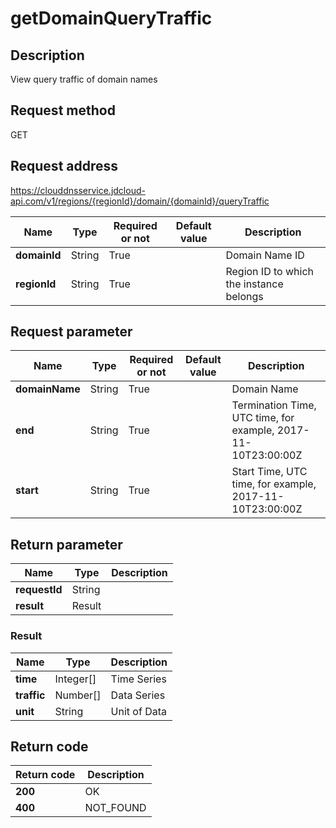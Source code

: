 # getDomainQueryTraffic


## Description
View query traffic of domain names

## Request method
GET

## Request address
https://clouddnsservice.jdcloud-api.com/v1/regions/{regionId}/domain/{domainId}/queryTraffic

|Name|Type|Required or not|Default value|Description|
|---|---|---|---|---|
|**domainId**|String|True||Domain Name ID|
|**regionId**|String|True||Region ID to which the instance belongs|

## Request parameter
|Name|Type|Required or not|Default value|Description|
|---|---|---|---|---|
|**domainName**|String|True||Domain Name|
|**end**|String|True||Termination Time, UTC time, for example, 2017-11-10T23:00:00Z|
|**start**|String|True||Start Time, UTC time, for example, 2017-11-10T23:00:00Z|


## Return parameter
|Name|Type|Description|
|---|---|---|
|**requestId**|String||
|**result**|Result||


### Result
|Name|Type|Description|
|---|---|---|
|**time**|Integer[]|Time Series|
|**traffic**|Number[]|Data Series|
|**unit**|String|Unit of Data|

## Return code
|Return code|Description|
|---|---|
|**200**|OK|
|**400**|NOT_FOUND|
